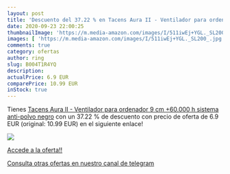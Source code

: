 ```yaml
---
layout: post
title: 'Descuento del 37.22 % en Tacens Aura II - Ventilador para ordenad'
date: 2020-09-23 22:00:25
thumbnailImage: 'https://m.media-amazon.com/images/I/511iwEj+YGL._SL200_.jpg'
images: [ 'https://m.media-amazon.com/images/I/511iwEj+YGL._SL200_.jpg' ]
comments: true
category: ofertas
author: ring
slug: B004T1R4YQ
description:
actualPrice: 6.9 EUR
comparePrice: 10.99 EUR
inStock: true
---
```


Tienes [Tacens Aura II - Ventilador para ordenador  9 cm  +60.000 h  sistema anti-polvo   negro](https://www.amazon.com/dp/B004T1R4YQ/?tag=redken08-20) con un 37.22 % de descuento con precio de oferta de 6.9 EUR (original: 10.99 EUR) en el siguiente enlace!

[![](https://m.media-amazon.com/images/I/511iwEj+YGL._SL200_.jpg)](https://www.amazon.com/dp/B004T1R4YQ/?tag=redken08-20)

[Accede a la oferta!!](https://www.amazon.com/dp/B004T1R4YQ/?tag=redken08-20)

[Consulta otras ofertas en nuestro canal de telegram](https://t.me/s/ofertas25)
